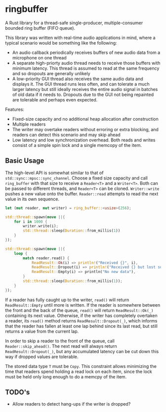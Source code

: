 # ringbuffer

A Rust library for a thread-safe single-producer, multiple-consumer bounded ring buffer (FIFO queue).

This library was written with real-time audio applications in mind, where a typical scenario would be something like the following:

-   An audio callback periodically receives buffers of new audio data from a microphone on one thread
-   A separate high-priorty audio thread needs to receive those buffers with minimum latency. This thread is assumed to read at the same frequency and so dropouts are generally unlikely
-   A low-priority GUI thread also receives the same audio data and displays it. The GUI thread runs less often, and can tolerate a much larger latency but still ideally receives the entire audio signal in batches of old data if it needs to. Dropouts due to the GUI not being repainted are tolerable and perhaps even expected.

Features:

-   Fixed-size capacity and no additional heap allocation after construction
-   Multiple readers
-   The writer may overtake readers without erroring or extra blocking, and readers can detect this scenario and may skip ahead
-   Low latency and low synchronization overhead. Both reads and writes consist of a simple spin lock and a single memcopy of the item.

## Basic Usage

The high-level API is somewhat similar to that of `std::sync::mpsc::sync_channel`. Choose a fixed size capacity and call `ring_buffer` with that size to receive a `Reader<T>` and a `Writer<T>`. Both can be passed to different threads, and `Reader<T>` can be cloned. `Writer::write` pushes a new value onto the buffer. `Reader::read` attempts to read the next value in its own sequence.

```rust
let (mut reader, mut writer) = ring_buffer::<usize>(256);

std::thread::spawn(move ||{
    for i in 1000 {
        writer.write(i);
        std::thread::sleep(Duration::from_millis(1))
    }
});

std::thread::spawn(move ||{
    loop {
        match reader.read() {
            ReadResult::Ok(i) => println!("Received {}", i),
            ReadResult::Dropout(i) => println!("Received {} but lost some values", i),
            ReadResult::Empty(i) => println("No new data"),
        }
        std::thread::sleep(Duration::from_millis(1));
    }
});
```

If a reader has fully caught up to the writer, `read()` will return `ReadResult::Empty` until more is written. If the reader is somewhere between the front and the back of the queue, `read()` will return `ReadResult::Ok(_)` containing its next value. Otherwise, if the writer has completely overtaken a reader, its `read()` method returns `ReadResult::Dropout(_)`, which informs that the reader has fallen at least one lap behind since its last read, but still returns a value from the current lap.

In order to skip a reader to the front of the queue, call `Reader::skip_ahead()`. The next read will always return `ReadResult::Dropout(_)`, but any accumulated latency can be cut down this way if dropped values are tolerable.

The stored data type `T` must be `Copy`. This constraint allows minimizing the time that readers spend holding a read lock on each item, since the lock must be held only long enough to do a memcpy of the item.

## TODO's

-   Allow readers to detect hang-ups if the writer is dropped?
